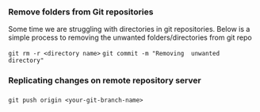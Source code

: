 ### Remove folders from Git repositories

Some time we are struggling with directories in git repositories. Below is a simple process to removing the unwanted folders/directories from git repo

```git rm -r <directory name>```
```git commit -m "Removing  unwanted directory"```
### Replicating changes on remote repository server
###
```git push origin <your-git-branch-name>```
